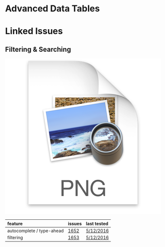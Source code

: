 # Advanced Data Tables

# Linked Issues

## Filtering & Searching

![assets/advanced_data_tables-20899.png](paste-image-2016-05-16-19-24-10-480.png)

feature                   | issues                                             | last tested
:------------------------ | :------------------------------------------------- | :------------
autocomplete / type-ahead | [1652](https://github.com/18F/openFEC/issues/1652) | [5/12/2016]()
filtering                 | [1653](https://github.com/18F/openFEC/issues/1653) | [5/12/2016]()
